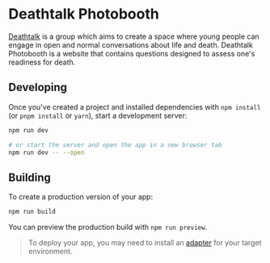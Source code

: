 # Deathtalk Photobooth

[Deathtalk](facebook.com/DeathTalkative) is a group which aims to create a space where young people can engage in open and normal conversations about life and death. 
Deathtalk Photobooth is a website that contains questions designed to assess one's readiness for death.


## Developing

Once you've created a project and installed dependencies with `npm install` (or `pnpm install` or `yarn`), start a development server:

```bash
npm run dev

# or start the server and open the app in a new browser tab
npm run dev -- --open
```

## Building

To create a production version of your app:

```bash
npm run build
```

You can preview the production build with `npm run preview`.

> To deploy your app, you may need to install an [adapter](https://kit.svelte.dev/docs/adapters) for your target environment.
